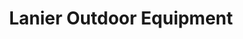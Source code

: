 ---
title: "Lanier Outdoor Equipment"
url: /lawrenceville/lanier-outdoor-equipment/
shop: Platzpflege
---